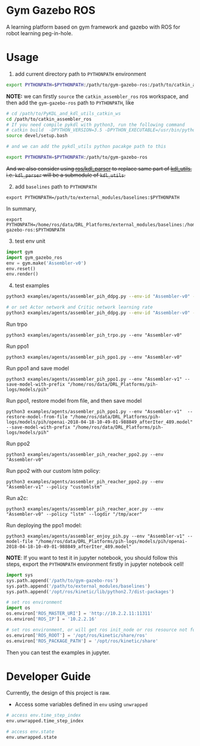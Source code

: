 # Gym Gazebo ROS

A learning platform based on gym framework and gazebo with ROS for robot learning peg-in-hole.

# Usage

1. add current directory path to `PYTHONPATH` environment

```sh
export PYTHONPATH=$PYTHONPATH:/path/to/gym-gazebo-ros:/path/to/catkin_assembler_ros_python
```

**NOTE:** we can firstly `source` the `catkin_assembler_ros` ros workspace, and then add the `gym-gazebo-ros` path to `PYTHONPATH`, like
```sh
# cd /path/to/PyKDL_and_kdl_utils_catkin_ws
cd /path/to/catkin_assembler_ros
# If you need compile pykdl with python3, run the following command
# catkin build  -DPYTHON_VERSION=3.5 -DPYTHON_EXECUTABLE=/usr/bin/python3.5
source devel/setup.bash

# and we can add the pykdl_utils python pacakge path to this

export PYTHONPATH=$PYTHONPATH:/path/to/gym-gazebo-ros
```

~~And we also consider using [ros/kdl_parser](https://github.com/ros/kdl_parser) to replace same part of [kdl_utils](https://github.com/jacknlliu/hrl-kdl.git), i.e. `kdl_parser` will be a submodule of `kdl_utils`.~~



2. add `baselines` path to `PYTHONPATH`
```
export PYTHONPATH=/path/to/external_modules/baselines:$PYTHONPATH
```

In summary,
```
export PYTHONPATH=/home/ros/data/DRL_Platforms/external_modules/baselines:/home/ros/data/DRL_Platforms/gym-gazebo-ros:$PYTHONPATH
```


3. test env unit
```py
import gym
import gym_gazebo_ros
env = gym.make('Assembler-v0')
env.reset()
env.render()
```


4. test examples

```sh
python3 examples/agents/assembler_pih_ddpg.py --env-id "Assembler-v0" --nb-rollout-steps 1000

# or set Actor network and Critic network learning rate 
python3 examples/agents/assembler_pih_ddpg.py --env-id "Assembler-v0" --nb-rollout-steps 1000 --actor-lr 0.001 --critic-lr 0.001
```

Run trpo
```
python3 examples/agents/assembler_pih_trpo.py --env "Assembler-v0" 
```


Run ppo1
```
python3 examples/agents/assembler_pih_ppo1.py --env "Assembler-v0"
```

Run ppo1 and save model 
```
python3 examples/agents/assembler_pih_ppo1.py --env "Assembler-v1" --save-model-with-prefix "/home/ros/data/DRL_Platforms/pih-logs/models/pih"
```

Run ppo1, restore model from file, and then save model  
```
python3 examples/agents/assembler_pih_ppo1.py --env "Assembler-v1"  --restore-model-from-file "/home/ros/data/DRL_Platforms/pih-logs/models/pih/openai-2018-04-18-10-49-01-988849_afterIter_489.model"  --save-model-with-prefix "/home/ros/data/DRL_Platforms/pih-logs/models/pih"
```


Run ppo2
```
python3 examples/agents/assembler_pih_reacher_ppo2.py --env "Assembler-v0"
```

Run ppo2 with our custom lstm policy:
```
python3 examples/agents/assembler_pih_reacher_ppo2.py --env "Assembler-v1" --policy "customlstm"
```

Run a2c:
```
python3 examples/agents/assembler_pih_reacher_acer.py --env "Assembler-v0" --policy "lstm" --logdir "/tmp/acer"
```

Run deploying the ppo1 model:
```
python3 examples/agents/assembler_enjoy_pih.py --env "Assembler-v1" --model-file "/home/ros/data/DRL_Platforms/pih-logs/models/pih/openai-2018-04-18-10-49-01-988849_afterIter_489.model"
```


**NOTE**: If you want to test it in jupyter notebook, you should follow this steps, export the `PYTHONPATH` environment firstly in jupyter notebook cell! 

```py
import sys
sys.path.append('/path/to/gym-gazebo-ros')
sys.path.append('/path/to/external_modules/baselines')
sys.path.append('/opt/ros/kinetic/lib/python2.7/dist-packages')

# set ros environment
import os 
os.environ['ROS_MASTER_URI'] = 'http://10.2.2.11:11311'
os.environ['ROS_IP'] = '10.2.2.16'

# set ros environment, or will get ros init_node or ros resource not found error.
os.environ['ROS_ROOT'] = '/opt/ros/kinetic/share/ros'
os.environ['ROS_PACKAGE_PATH'] = '/opt/ros/kinetic/share'
```

Then you can test the examples in jupyter.

# Developer Guide

Currently, the design of this project is raw.

- Access some variables defined in `env` using `unwrapped` 
```py
# access env.time_step_index
env.unwrapped.time_step_index

# access env.state
env.unwrapped.state
```